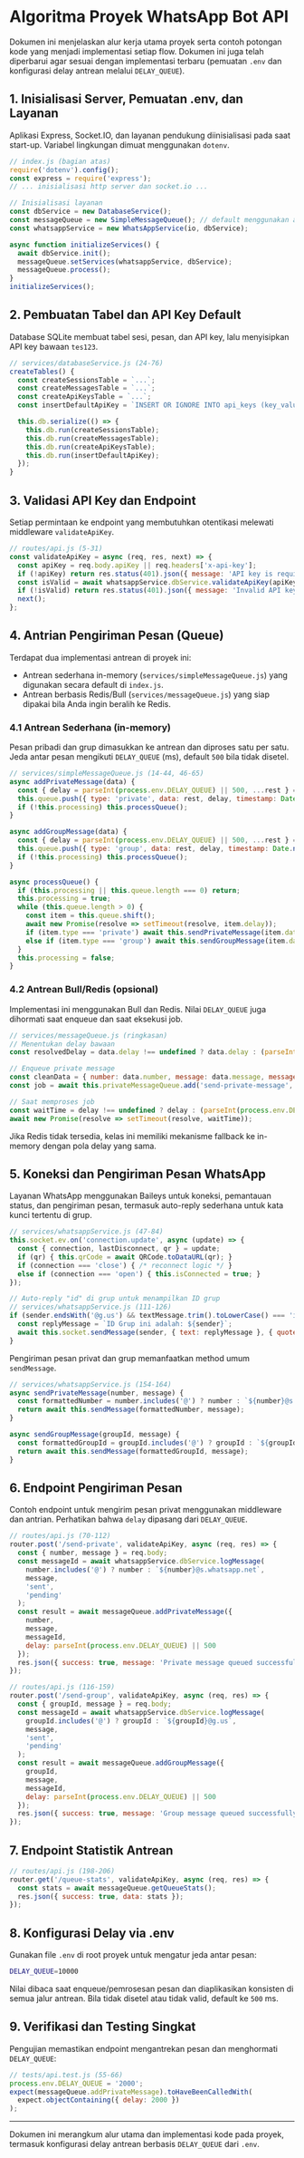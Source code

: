 # Algoritma Proyek WhatsApp Bot API

Dokumen ini menjelaskan alur kerja utama proyek serta contoh potongan kode yang menjadi implementasi setiap flow. Dokumen ini juga telah diperbarui agar sesuai dengan implementasi terbaru (pemuatan `.env` dan konfigurasi delay antrean melalui `DELAY_QUEUE`).

## 1. Inisialisasi Server, Pemuatan .env, dan Layanan
Aplikasi Express, Socket.IO, dan layanan pendukung diinisialisasi pada saat start-up. Variabel lingkungan dimuat menggunakan `dotenv`.

```javascript
// index.js (bagian atas)
require('dotenv').config();
const express = require('express');
// ... inisialisasi http server dan socket.io ...

// Inisialisasi layanan
const dbService = new DatabaseService();
const messageQueue = new SimpleMessageQueue(); // default menggunakan antrean sederhana in-memory
const whatsappService = new WhatsAppService(io, dbService);

async function initializeServices() {
  await dbService.init();
  messageQueue.setServices(whatsappService, dbService);
  messageQueue.process();
}
initializeServices();
```

## 2. Pembuatan Tabel dan API Key Default
Database SQLite membuat tabel sesi, pesan, dan API key, lalu menyisipkan API key bawaan `tes123`.

```javascript
// services/databaseService.js (24-76)
createTables() {
  const createSessionsTable = `...`;
  const createMessagesTable = `...`;
  const createApiKeysTable = `...`;
  const insertDefaultApiKey = `INSERT OR IGNORE INTO api_keys (key_value, name) VALUES ('tes123', 'Default API Key')`;

  this.db.serialize(() => {
    this.db.run(createSessionsTable);
    this.db.run(createMessagesTable);
    this.db.run(createApiKeysTable);
    this.db.run(insertDefaultApiKey);
  });
}
```

## 3. Validasi API Key dan Endpoint
Setiap permintaan ke endpoint yang membutuhkan otentikasi melewati middleware `validateApiKey`.

```javascript
// routes/api.js (5-31)
const validateApiKey = async (req, res, next) => {
  const apiKey = req.body.apiKey || req.headers['x-api-key'];
  if (!apiKey) return res.status(401).json({ message: 'API key is required' });
  const isValid = await whatsappService.dbService.validateApiKey(apiKey);
  if (!isValid) return res.status(401).json({ message: 'Invalid API key' });
  next();
};
```

## 4. Antrian Pengiriman Pesan (Queue)
Terdapat dua implementasi antrean di proyek ini:
- Antrean sederhana in-memory (`services/simpleMessageQueue.js`) yang digunakan secara default di `index.js`.
- Antrean berbasis Redis/Bull (`services/messageQueue.js`) yang siap dipakai bila Anda ingin beralih ke Redis.

### 4.1 Antrean Sederhana (in-memory)
Pesan pribadi dan grup dimasukkan ke antrean dan diproses satu per satu. Jeda antar pesan mengikuti `DELAY_QUEUE` (ms), default `500` bila tidak disetel.

```javascript
// services/simpleMessageQueue.js (14-44, 46-65)
async addPrivateMessage(data) {
  const { delay = parseInt(process.env.DELAY_QUEUE) || 500, ...rest } = data;
  this.queue.push({ type: 'private', data: rest, delay, timestamp: Date.now() });
  if (!this.processing) this.processQueue();
}

async addGroupMessage(data) {
  const { delay = parseInt(process.env.DELAY_QUEUE) || 500, ...rest } = data;
  this.queue.push({ type: 'group', data: rest, delay, timestamp: Date.now() });
  if (!this.processing) this.processQueue();
}

async processQueue() {
  if (this.processing || this.queue.length === 0) return;
  this.processing = true;
  while (this.queue.length > 0) {
    const item = this.queue.shift();
    await new Promise(resolve => setTimeout(resolve, item.delay));
    if (item.type === 'private') await this.sendPrivateMessage(item.data);
    else if (item.type === 'group') await this.sendGroupMessage(item.data);
  }
  this.processing = false;
}
```

### 4.2 Antrean Bull/Redis (opsional)
Implementasi ini menggunakan Bull dan Redis. Nilai `DELAY_QUEUE` juga dihormati saat enqueue dan saat eksekusi job.

```javascript
// services/messageQueue.js (ringkasan)
// Menentukan delay bawaan
const resolvedDelay = data.delay !== undefined ? data.delay : (parseInt(process.env.DELAY_QUEUE) || 500);

// Enqueue private message
const cleanData = { number: data.number, message: data.message, messageId: data.messageId, delay: resolvedDelay };
const job = await this.privateMessageQueue.add('send-private-message', cleanData);

// Saat memproses job
const waitTime = delay !== undefined ? delay : (parseInt(process.env.DELAY_QUEUE) || 500);
await new Promise(resolve => setTimeout(resolve, waitTime));
```

Jika Redis tidak tersedia, kelas ini memiliki mekanisme fallback ke in-memory dengan pola delay yang sama.

## 5. Koneksi dan Pengiriman Pesan WhatsApp
Layanan WhatsApp menggunakan Baileys untuk koneksi, pemantauan status, dan pengiriman pesan, termasuk auto-reply sederhana untuk kata kunci tertentu di grup.

```javascript
// services/whatsappService.js (47-84)
this.socket.ev.on('connection.update', async (update) => {
  const { connection, lastDisconnect, qr } = update;
  if (qr) { this.qrCode = await QRCode.toDataURL(qr); }
  if (connection === 'close') { /* reconnect logic */ }
  else if (connection === 'open') { this.isConnected = true; }
});

// Auto-reply "id" di grup untuk menampilkan ID grup
// services/whatsappService.js (111-126)
if (sender.endsWith('@g.us') && textMessage.trim().toLowerCase() === 'id') {
  const replyMessage = `ID Grup ini adalah: ${sender}`;
  await this.socket.sendMessage(sender, { text: replyMessage }, { quoted: message });
}
```

Pengiriman pesan privat dan grup memanfaatkan method umum `sendMessage`.

```javascript
// services/whatsappService.js (154-164)
async sendPrivateMessage(number, message) {
  const formattedNumber = number.includes('@') ? number : `${number}@s.whatsapp.net`;
  return await this.sendMessage(formattedNumber, message);
}

async sendGroupMessage(groupId, message) {
  const formattedGroupId = groupId.includes('@') ? groupId : `${groupId}@g.us`;
  return await this.sendMessage(formattedGroupId, message);
}
```

## 6. Endpoint Pengiriman Pesan
Contoh endpoint untuk mengirim pesan privat menggunakan middleware dan antrian. Perhatikan bahwa `delay` dipasang dari `DELAY_QUEUE`.

```javascript
// routes/api.js (70-112)
router.post('/send-private', validateApiKey, async (req, res) => {
  const { number, message } = req.body;
  const messageId = await whatsappService.dbService.logMessage(
    number.includes('@') ? number : `${number}@s.whatsapp.net`,
    message,
    'sent',
    'pending'
  );
  const result = await messageQueue.addPrivateMessage({
    number,
    message,
    messageId,
    delay: parseInt(process.env.DELAY_QUEUE) || 500
  });
  res.json({ success: true, message: 'Private message queued successfully', data: { messageId, queueResult: result } });
});

// routes/api.js (116-159)
router.post('/send-group', validateApiKey, async (req, res) => {
  const { groupId, message } = req.body;
  const messageId = await whatsappService.dbService.logMessage(
    groupId.includes('@') ? groupId : `${groupId}@g.us`,
    message,
    'sent',
    'pending'
  );
  const result = await messageQueue.addGroupMessage({
    groupId,
    message,
    messageId,
    delay: parseInt(process.env.DELAY_QUEUE) || 500
  });
  res.json({ success: true, message: 'Group message queued successfully', data: { messageId, queueResult: result } });
});
```

## 7. Endpoint Statistik Antrean

```javascript
// routes/api.js (198-206)
router.get('/queue-stats', validateApiKey, async (req, res) => {
  const stats = await messageQueue.getQueueStats();
  res.json({ success: true, data: stats });
});
```

## 8. Konfigurasi Delay via .env
Gunakan file `.env` di root proyek untuk mengatur jeda antar pesan:

```bash
DELAY_QUEUE=10000
```

Nilai dibaca saat enqueue/pemrosesan pesan dan diaplikasikan konsisten di semua jalur antrean. Bila tidak disetel atau tidak valid, default ke `500` ms.

## 9. Verifikasi dan Testing Singkat
Pengujian memastikan endpoint mengantrekan pesan dan menghormati `DELAY_QUEUE`:

```javascript
// tests/api.test.js (55-66)
process.env.DELAY_QUEUE = '2000';
expect(messageQueue.addPrivateMessage).toHaveBeenCalledWith(
  expect.objectContaining({ delay: 2000 })
);
```

---
Dokumen ini merangkum alur utama dan implementasi kode pada proyek, termasuk konfigurasi delay antrean berbasis `DELAY_QUEUE` dari `.env`.
